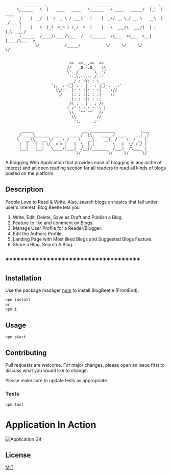 ```
       __________.__                  __________               __  .__          
     \______   \  |   ____   ____   \______   \ ____   _____/  |_|  |   ____  
      |    |  _/  |  /  _ \ / ___\   |    |  _// __ \_/ __ \   __\  | _/ __ \ 
      |    |   \  |_(  <_> ) /_/  >  |    |   \  ___/\  ___/|  | |  |_\  ___/ 
      |______  /____/\____/\___  /   |______  /\___  >\___  >__| |____/\___  >
             \/           /_____/           \/     \/     \/               \/ 
               
      
                            >>  <<,_,>>  <<
                           //   _0.-.0_   \\
                           \'._/       \_.'/
                            '-.\.--.--./.-'
                            __/ : :Y: : \ _
                    ';,  .-(_| : : | : : |_)-.  ,:'
                      \\/.'  |: : :|: : :|  `.\//
                       (/    |: : :|: : :|    \)
                             |: : :|: : :;
                            /\ : : | : : /\
                           (_/'.: :.: :.'\_)
                            \\  `""`""`  //
                             \\         //
                              ':.     .:'

       _____                      __ ___________           .___
     _/ ____\______  ____   _____/  |\_   _____/ ____    __| _/
     \   __\\_  __ \/  _ \ /    \   __\    __)_ /    \  / __ | 
      |  |   |  | \(  <_> )   |  \  | |        \   |  \/ /_/ | 
      |__|   |__|   \____/|___|  /__|/_______  /___|  /\____ | 
                               \/            \/     \/      \/    
```

A Blogging Web Application that provides ease of blogging in any niche of interest and an open reading section for all readers to read all kinds of blogs posted on the platform.

##  Description
People Love to Read & Write. Also, search blogs on topics that fall under user's interest. Blog Beetle lets you 
1) Write, Edit, Delete, Save as Draft and Publish a Blog.
2) Feature to like and comment on Blogs.
3) Manage User Profile for a Reader/Blogger.
4) Edit the Authors Profile.
5) Landing Page with Most liked Blogs and Suggested Blogs Feature.  
6) Share a Blog, Search A Blog. 


## ************************************

## Installation

Use the package manager [npm](https://www.npmjs.com/) to install BlogBeetle (FrontEnd).

```bash
npm install
or
npm i
```

## Usage
```
npm start 
```
## Contributing
Pull requests are welcome. For major changes, please open an issue first to discuss what you would like to change.

Please make sure to update tests as appropriate.
### Tests
```
npm test
```

# Application In Action

![Application Gif ](https://blogbeetlebucket.s3.ap-south-1.amazonaws.com/blogbeetle.gif "MarineGEO logo")

## License
[MIT](https://blogbeetlebucket.s3.ap-south-1.amazonaws.com/license.txt)